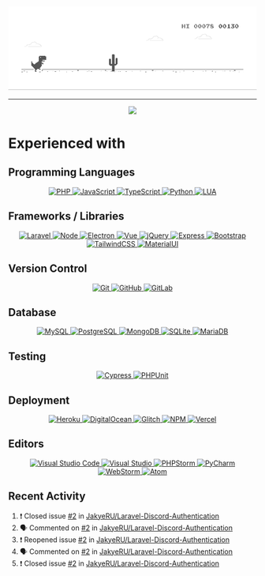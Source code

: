 <div align="center">
  <a href="#">
    <img src="https://github.com/jakyeru/jakyeru/blob/master/dino.gif">
  </a>
</div>


<hr>

<div align="center">
  <a href="#">
    <img src="https://github-readme-stats.vercel.app/api?username=jakyeru&show_icons=true&theme=dark&count_private=true">
  </a>
</div>

# Experienced with
## Programming Languages
<div align="center">
  
  <a href="https://www.php.net/">
    <img src="https://img.shields.io/badge/php-%23777BB4.svg?style=for-the-badge&logo=php&logoColor=white" alt="PHP">
  </a>
  
  <a href="https://developer.mozilla.org/en-US/docs/Web/JavaScript">
    <img src="https://img.shields.io/badge/javascript-%23323330.svg?style=for-the-badge&logo=javascript&logoColor=%23F7DF1E" alt="JavaScript">
  </a>
  
  <a href="https://www.typescriptlang.org/">
    <img src="https://img.shields.io/badge/typescript-%23007ACC.svg?style=for-the-badge&logo=typescript&logoColor=white" alt="TypeScript">
  </a>
  
  <a href="https://www.python.org/">
    <img src="https://img.shields.io/badge/python-%2314354C.svg?style=for-the-badge&logo=python&logoColor=white" alt="Python">
  </a>
  
  <a href="https://www.lua.org/">
    <img src="https://img.shields.io/badge/lua-%232C2D72.svg?style=for-the-badge&logo=lua&logoColor=white" alt="LUA">
  </a>
  
</div>

## Frameworks / Libraries
<div align="center">
  
  <a href="https://laravel.com">
    <img src="https://img.shields.io/badge/laravel-%23FF2D20.svg?style=for-the-badge&logo=laravel&logoColor=white" alt="Laravel">
  </a>
  
  <a href="https://nodejs.org/en/">
    <img src="https://img.shields.io/badge/node-%2343853D.svg?style=for-the-badge&logo=node.js&logoColor=white" alt="Node">
  </a>
  
  <a href="https://www.electronjs.org/">
    <img src="https://img.shields.io/badge/Electron-2F3241?style=for-the-badge&logo=Electron&logoColor=9FEAF9" alt="Electron">
  </a>
  
  <a href="https://vuejs.org/">
    <img src="https://img.shields.io/badge/vue-%2335495e.svg?style=for-the-badge&logo=vuedotjs&logoColor=%234FC08D" alt="Vue">
  </a>
  
  <a href="https://jquery.com/">
    <img src="https://img.shields.io/badge/jquery-%230769AD.svg?style=for-the-badge&logo=jquery&logoColor=white" alt="jQuery">
  </a>
  
  <a href="https://expressjs.com/">
    <img src="https://img.shields.io/badge/express-%23404d59.svg?style=for-the-badge&logo=express&logoColor=%2361DAFB" alt="Express">
  </a>
  
  <a href="https://getbootstrap.com/">
    <img src="https://img.shields.io/badge/bootstrap-%23563D7C.svg?style=for-the-badge&logo=bootstrap&logoColor=white" alt="Bootstrap">
  </a>
  
  <a href="https://tailwindcss.com/">
    <img src="https://img.shields.io/badge/tailwindcss-%2338B2AC.svg?style=for-the-badge&logo=tailwind-css&logoColor=white" alt="TailwindCSS">
  </a>
  
  <a href="https://material-ui.com/">
    <img src="https://img.shields.io/badge/materialui-%230081CB.svg?style=for-the-badge&logo=material-ui&logoColor=white" alt="MaterialUI">
  </a>
  
</div>

## Version Control
<div align="center">
  
  <a href="https://git-scm.com/">
    <img src="https://img.shields.io/badge/git-%23F05033.svg?style=for-the-badge&logo=git&logoColor=white" alt="Git">
  </a>
  
  <a href="https://github.com/">
    <img src="https://img.shields.io/badge/github-%23121011.svg?style=for-the-badge&logo=github&logoColor=white" alt="GitHub">
  </a>
  
  <a href="https://gitlab.com/">
    <img src="https://img.shields.io/badge/gitlab-%23181717.svg?style=for-the-badge&logo=gitlab&logoColor=white" alt="GitLab">
  </a>
  
</div>

## Database
<div align="center">
  
  <a href="https://www.mysql.com/">
    <img src="https://img.shields.io/badge/mysql-F29111.svg?style=for-the-badge&logo=mysql&logoColor=00758F" alt="MySQL">
  </a>
  
  <a href="https://www.postgresql.org/">
    <img src="https://img.shields.io/badge/postgres-%23316192.svg?style=for-the-badge&logo=postgresql&logoColor=white" alt="PostgreSQL">
  </a>
  
  <a href="https://www.mongodb.com/">
    <img src="https://img.shields.io/badge/MongoDB-%234ea94b.svg?style=for-the-badge&logo=mongodb&logoColor=white" alt="MongoDB">
  </a>
  
  <a href="https://www.sqlite.org/index.html">
    <img src="https://img.shields.io/badge/sqlite-%2307405e.svg?style=for-the-badge&logo=sqlite&logoColor=white" alt="SQLite">
  </a>
  
  <a href="https://mariadb.org/">
    <img src="https://img.shields.io/badge/MariaDB-003545?style=for-the-badge&logo=mariadb&logoColor=white" alt="MariaDB">
  </a>
  
</div>

## Testing
<div align="center">
  
  <a href="https://www.cypress.io/">
    <img src="https://img.shields.io/badge/-cypress-17202C?style=for-the-badge&logo=cypress" alt="Cypress">
  </a>
  
  <a href="https://phpunit.de/">
    <img src="https://scule.org/assets/badges/phpunit.svg" alt="PHPUnit">
  </a>
  
</div>

## Deployment
<div align="center">
  
  <a href="https://www.heroku.com/">
    <img src="https://img.shields.io/badge/heroku-%23430098.svg?style=for-the-badge&logo=heroku&logoColor=white" alt="Heroku">
  </a>
  
  <a href="https://www.digitalocean.com/">
    <img src="https://img.shields.io/badge/DigitalOcean-%230167ff.svg?style=for-the-badge&logo=digitalOcean&logoColor=white" alt="DigitalOcean">
  </a>
  
  <a href="https://glitch.com/">
    <img src="https://img.shields.io/badge/glitch-%233333FF.svg?style=for-the-badge&logo=glitch&logoColor=white" alt="Glitch">
  </a>
  
  <a href="https://www.npmjs.com/">
    <img src="https://img.shields.io/badge/NPM-%23000000.svg?style=for-the-badge&logo=npm&logoColor=white" alt="NPM">
  </a>
  
  <a href="https://vercel.com/">
    <img src="https://img.shields.io/badge/Vercel-%23000000.svg?style=for-the-badge&logo=vercel&logoColor=white" alt="Vercel">
  </a>
  
</div>

## Editors
<div align="center">
  
  <a href="https://code.visualstudio.com/">
    <img src="https://img.shields.io/badge/Visual%20Studio%20Code-0078d7.svg?style=for-the-badge&logo=visual-studio-code&logoColor=white" alt="Visual Studio Code">
  </a>
  
  <a href="https://visualstudio.microsoft.com/">
    <img src="https://img.shields.io/badge/Visual%20Studio-5C2D91.svg?style=for-the-badge&logo=visual-studio&logoColor=white" alt="Visual Studio">
  </a>
  
  <a href="https://www.jetbrains.com/phpstorm/">
    <img src="https://img.shields.io/badge/phpstorm-143?style=for-the-badge&logo=phpstorm&logoColor=black&color=black&labelColor=darkorchid" alt="PHPStorm">
  </a>
  
  <a href="https://www.jetbrains.com/pycharm/">
    <img src="https://img.shields.io/badge/pycharm-143?style=for-the-badge&logo=pycharm&logoColor=black&color=black&labelColor=green" alt="PyCharm">
  </a>
  
  <a href="https://www.jetbrains.com/webstorm/">
    <img src="https://img.shields.io/badge/webstorm-143?style=for-the-badge&logo=webstorm&logoColor=white&color=black" alt="WebStorm">
  </a>
  
  <a href="https://atom.io/">
    <img src="https://img.shields.io/badge/Atom-%2366595C.svg?style=for-the-badge&logo=atom&logoColor=white" alt="Atom">
  </a>
  
</div>

## Recent Activity

<!--START_SECTION:activity-->
1. ❗️ Closed issue [#2](https://github.com/JakyeRU/Laravel-Discord-Authentication/issues/2) in [JakyeRU/Laravel-Discord-Authentication](https://github.com/JakyeRU/Laravel-Discord-Authentication)
2. 🗣 Commented on [#2](https://github.com/JakyeRU/Laravel-Discord-Authentication/issues/2) in [JakyeRU/Laravel-Discord-Authentication](https://github.com/JakyeRU/Laravel-Discord-Authentication)
3. ❗️ Reopened issue [#2](https://github.com/JakyeRU/Laravel-Discord-Authentication/issues/2) in [JakyeRU/Laravel-Discord-Authentication](https://github.com/JakyeRU/Laravel-Discord-Authentication)
4. 🗣 Commented on [#2](https://github.com/JakyeRU/Laravel-Discord-Authentication/issues/2) in [JakyeRU/Laravel-Discord-Authentication](https://github.com/JakyeRU/Laravel-Discord-Authentication)
5. ❗️ Closed issue [#2](https://github.com/JakyeRU/Laravel-Discord-Authentication/issues/2) in [JakyeRU/Laravel-Discord-Authentication](https://github.com/JakyeRU/Laravel-Discord-Authentication)
<!--END_SECTION:activity-->
